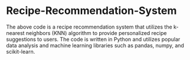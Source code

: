 # Recipe-Recommendation-System
The above code is a recipe recommendation system that utilizes the k-nearest neighbors (KNN) algorithm to provide personalized recipe suggestions to users. The code is written in Python and utilizes popular data analysis and machine learning libraries such as pandas, numpy, and scikit-learn.
